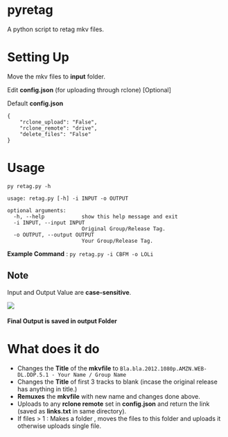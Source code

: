 # pyretag

A python script to retag mkv files.

# Setting Up

Move the mkv files to **input** folder.

Edit **config.json** (for uploading through rclone) [Optional]

Default **config.json**
```
{
    "rclone_upload": "False",
    "rclone_remote": "drive",
    "delete_files": "False"
}
```

# Usage

```
py retag.py -h

usage: retag.py [-h] -i INPUT -o OUTPUT

optional arguments:
  -h, --help            show this help message and exit
  -i INPUT, --input INPUT
                        Original Group/Release Tag.
  -o OUTPUT, --output OUTPUT
                        Your Group/Release Tag.
```

**Example Command** : `py retag.py -i CBFM -o LOLi`

## Note

Input and Output Value are **case-sensitive**.

![](https://i.imgur.com/ZW5wbaK.png)

#### Final Output is saved in **output** Folder

# What does it do

- Changes the **Title** of the **mkvfile** to `Bla.bla.2012.1080p.AMZN.WEB-DL.DDP.5.1 - Your Name / Group Name`
- Changes the **Title** of first 3 tracks to blank (incase the original release has anything in title.)
- **Remuxes** the **mkvfile** with new name and changes done above.
- Uploads to any **rclone remote** set in **config.json** and return the link (saved as **links.txt** in same directory).
- If files > 1 : Makes a folder , moves the files to this folder and uploads it otherwise uploads single file.
